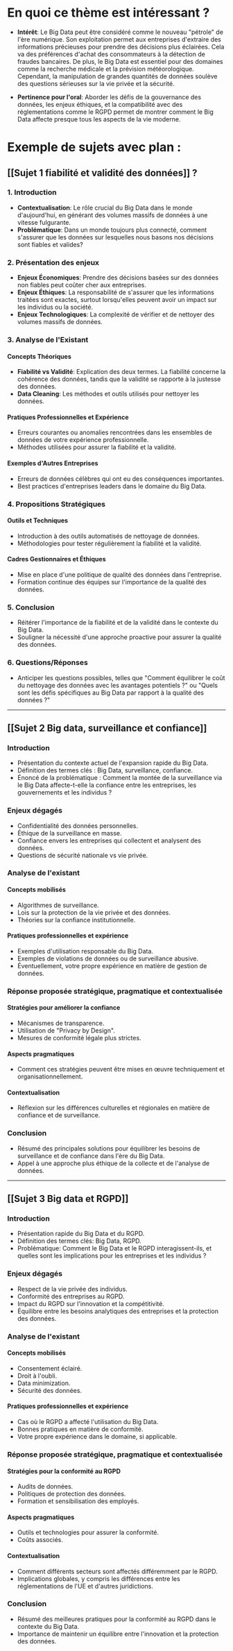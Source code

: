 # En quoi ce thème est intéressant ? 

- **Intérêt**: 
	Le Big Data peut être considéré comme le nouveau "pétrole" de l'ère numérique. Son exploitation permet aux entreprises d'extraire des informations précieuses pour prendre des décisions plus éclairées. Cela va des préférences d'achat des consommateurs à la détection de fraudes bancaires. De plus, le Big Data est essentiel pour des domaines comme la recherche médicale et la prévision météorologique. Cependant, la manipulation de grandes quantités de données soulève des questions sérieuses sur la vie privée et la sécurité.

- **Pertinence pour l'oral**: 
	Aborder les défis de la gouvernance des données, les enjeux éthiques, et la compatibilité avec des réglementations comme le RGPD permet de montrer comment le Big Data affecte presque tous les aspects de la vie moderne.


# Exemple de sujets avec plan :

## [[Sujet 1 fiabilité et validité des données]] ?

### 1. Introduction

- **Contextualisation**: Le rôle crucial du Big Data dans le monde d'aujourd'hui, en générant des volumes massifs de données à une vitesse fulgurante.
- **Problématique**: Dans un monde toujours plus connecté, comment s'assurer que les données sur lesquelles nous basons nos décisions sont fiables et valides?

### 2. Présentation des enjeux

- **Enjeux Économiques**: Prendre des décisions basées sur des données non fiables peut coûter cher aux entreprises.
- **Enjeux Éthiques**: La responsabilité de s'assurer que les informations traitées sont exactes, surtout lorsqu'elles peuvent avoir un impact sur les individus ou la société.
- **Enjeux Technologiques**: La complexité de vérifier et de nettoyer des volumes massifs de données. 

### 3. Analyse de l'Existant

#### Concepts Théoriques
- **Fiabilité vs Validité**: Explication des deux termes. La fiabilité concerne la cohérence des données, tandis que la validité se rapporte à la justesse des données.
- **Data Cleaning**: Les méthodes et outils utilisés pour nettoyer les données.

#### Pratiques Professionnelles et Expérience
- Erreurs courantes ou anomalies rencontrées dans les ensembles de données de votre expérience professionnelle.
- Méthodes utilisées pour assurer la fiabilité et la validité.

#### Exemples d'Autres Entreprises
- Erreurs de données célèbres qui ont eu des conséquences importantes.
- Best practices d'entreprises leaders dans le domaine du Big Data.

### 4. Propositions Stratégiques
#### Outils et Techniques
- Introduction à des outils automatisés de nettoyage de données.
- Méthodologies pour tester régulièrement la fiabilité et la validité.
#### Cadres Gestionnaires et Éthiques
- Mise en place d'une politique de qualité des données dans l'entreprise.
- Formation continue des équipes sur l'importance de la qualité des données.

### 5. Conclusion
- Réitérer l'importance de la fiabilité et de la validité dans le contexte du Big Data.
- Souligner la nécessité d'une approche proactive pour assurer la qualité des données. 
### 6. Questions/Réponses
- Anticiper les questions possibles, telles que "Comment équilibrer le coût du nettoyage des données avec les avantages potentiels ?" ou "Quels sont les défis spécifiques au Big Data par rapport à la qualité des données ?"


--- 


## [[Sujet 2 Big data, surveillance et confiance]]


### Introduction

- Présentation du contexte actuel de l'expansion rapide du Big Data.
- Définition des termes clés : Big Data, surveillance, confiance.
- Énoncé de la problématique : Comment la montée de la surveillance via le Big Data affecte-t-elle la confiance entre les entreprises, les gouvernements et les individus ?

### Enjeux dégagés

- Confidentialité des données personnelles.
- Éthique de la surveillance en masse.
- Confiance envers les entreprises qui collectent et analysent des données.
- Questions de sécurité nationale vs vie privée.

### Analyse de l'existant

#### Concepts mobilisés

- Algorithmes de surveillance.
- Lois sur la protection de la vie privée et des données.
- Théories sur la confiance institutionnelle.

#### Pratiques professionnelles et expérience

- Exemples d'utilisation responsable du Big Data.
- Exemples de violations de données ou de surveillance abusive.
- Éventuellement, votre propre expérience en matière de gestion de données.

### Réponse proposée stratégique, pragmatique et contextualisée

#### Stratégies pour améliorer la confiance

- Mécanismes de transparence.
- Utilisation de "Privacy by Design".
- Mesures de conformité légale plus strictes.

#### Aspects pragmatiques

- Comment ces stratégies peuvent être mises en œuvre techniquement et organisationnellement.

#### Contextualisation

- Réflexion sur les différences culturelles et régionales en matière de confiance et de surveillance.

### Conclusion

- Résumé des principales solutions pour équilibrer les besoins de surveillance et de confiance dans l'ère du Big Data.
- Appel à une approche plus éthique de la collecte et de l'analyse de données.

---



## [[Sujet 3 Big data et RGPD]]

### Introduction

- Présentation rapide du Big Data et du RGPD.
- Définition des termes clés: Big Data, RGPD.
- Problématique: Comment le Big Data et le RGPD interagissent-ils, et quelles sont les implications pour les entreprises et les individus ?

### Enjeux dégagés

- Respect de la vie privée des individus.
- Conformité des entreprises au RGPD.
- Impact du RGPD sur l'innovation et la compétitivité.
- Équilibre entre les besoins analytiques des entreprises et la protection des données.

### Analyse de l'existant

#### Concepts mobilisés

- Consentement éclairé.
- Droit à l'oubli.
- Data minimization.
- Sécurité des données.

#### Pratiques professionnelles et expérience

- Cas où le RGPD a affecté l'utilisation du Big Data.
- Bonnes pratiques en matière de conformité.
- Votre propre expérience dans le domaine, si applicable.

### Réponse proposée stratégique, pragmatique et contextualisée

#### Stratégies pour la conformité au RGPD

- Audits de données.
- Politiques de protection des données.
- Formation et sensibilisation des employés.

#### Aspects pragmatiques

- Outils et technologies pour assurer la conformité.
- Coûts associés.

#### Contextualisation

- Comment différents secteurs sont affectés différemment par le RGPD.
- Implications globales, y compris les différences entre les réglementations de l'UE et d'autres juridictions.

### Conclusion

- Résumé des meilleures pratiques pour la conformité au RGPD dans le contexte du Big Data.
- Importance de maintenir un équilibre entre l'innovation et la protection des données.
